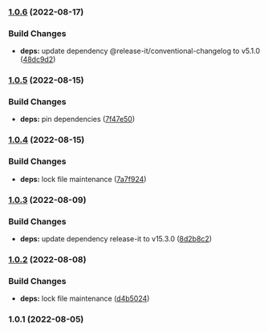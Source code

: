 

### [1.0.6](https://github.com/alvarlagerlof/react-scroll-edge/compare/1.0.5...1.0.6) (2022-08-17)


### Build Changes

* **deps:** update dependency @release-it/conventional-changelog to v5.1.0 ([48dc9d2](https://github.com/alvarlagerlof/react-scroll-edge/commit/48dc9d23c7d13cf770af739f36feee955e19ccbf))

### [1.0.5](https://github.com/alvarlagerlof/react-scroll-edge/compare/1.0.4...1.0.5) (2022-08-15)


### Build Changes

* **deps:** pin dependencies ([7f47e50](https://github.com/alvarlagerlof/react-scroll-edge/commit/7f47e50b725e6de33d7cfc3488b61074b4f328b6))

### [1.0.4](https://github.com/alvarlagerlof/react-scroll-edge/compare/1.0.3...1.0.4) (2022-08-15)


### Build Changes

* **deps:** lock file maintenance ([7a7f924](https://github.com/alvarlagerlof/react-scroll-edge/commit/7a7f9241e38cd327a2a743a1bf8b422ef4e272c6))

### [1.0.3](https://github.com/alvarlagerlof/react-scroll-edge/compare/1.0.2...1.0.3) (2022-08-09)


### Build Changes

* **deps:** update dependency release-it to v15.3.0 ([8d2b8c2](https://github.com/alvarlagerlof/react-scroll-edge/commit/8d2b8c2d46f41ffbef7592b7179d8c8ed63db3a9))

### [1.0.2](https://github.com/alvarlagerlof/react-scroll-edge/compare/1.0.1...1.0.2) (2022-08-08)


### Build Changes

* **deps:** lock file maintenance ([d4b5024](https://github.com/alvarlagerlof/react-scroll-edge/commit/d4b50245c7a94a6a92a06bb05fd29e910376d39b))

### 1.0.1 (2022-08-05)